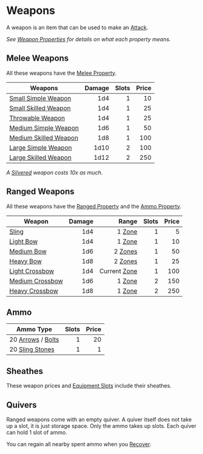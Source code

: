 # Weapons

A weapon is an item that can be used to make an [Attack](../../Game%20Procedures/Combat/Attack.md).

*See [Weapon Properties](../Weapon%20Properties/{Weapon%20Properties}.md) for details on what each property means.*

## Melee Weapons

All these weapons have the [Melee Property](../Weapon%20Properties/Melee%20Property.md).

| Weapons                                                               | Damage | Slots | Price |
| --------------------------------------------------------------------- | -----: | ----: | ----: |
| [Small Simple Weapon](Melee%20Weapons/Small%20Simple%20Weapon.md)     |    1d4 |     1 |    10 |
| [Small Skilled Weapon](Melee%20Weapons/Small%20Skilled%20Weapon.md)   |    1d4 |     1 |    25 |
| [Throwable Weapon](Melee%20Weapons/Throwable%20Weapon.md)             |    1d4 |     1 |    25 |
| [Medium Simple Weapon](Melee%20Weapons/Medium%20Simple%20Weapon.md)   |    1d6 |     1 |    50 |
| [Medium Skilled Weapon](Melee%20Weapons/Medium%20Skilled%20Weapon.md) |    1d8 |     1 |   100 |
| [Large Simple Weapon](Melee%20Weapons/Large%20Simple%20Weapon.md)     |   1d10 |     2 |   100 |
| [Large Skilled Weapon](Melee%20Weapons/Large%20Skilled%20Weapon.md)   |   1d12 |     2 |   250 |

*A [Silvered](../Material%20Properties/Silvered%20Property.md) weapon costs 10x as much*.

## Ranged Weapons

All these weapons have the [Ranged Property](../Weapon%20Properties/Ranged%20Property.md) and the [Ammo Property](../Weapon%20Properties/Ammo%20Property.md).

| Weapon                                                   | Damage |                                                             Range | Slots | Price |
| -------------------------------------------------------- | -----: | ----------------------------------------------------------------: | ----: | ----: |
| [Sling](Ranged%20Weapons/Sling.md)                       |    1d4 |       1 [Zone](../../Game%20Procedures/Core%20Procedures/Zone.md) |     1 |     5 |
| [Light Bow](Ranged%20Weapons/Light%20Bow.md)             |    1d4 |       1 [Zone](../../Game%20Procedures/Core%20Procedures/Zone.md) |     1 |    10 |
| [Medium Bow](Ranged%20Weapons/Medium%20Bow.md)           |    1d6 |      2 [Zones](../../Game%20Procedures/Core%20Procedures/Zone.md) |     1 |    50 |
| [Heavy Bow](Ranged%20Weapons/Heavy%20Bow.md)             |    1d8 |      2 [Zones](../../Game%20Procedures/Core%20Procedures/Zone.md) |     1 |    25 |
| [Light Crossbow](Ranged%20Weapons/Light%20Crossbow.md)   |    1d4 | Current [Zone](../../Game%20Procedures/Core%20Procedures/Zone.md) |     1 |   100 |
| [Medium Crossbow](Ranged%20Weapons/Medium%20Crossbow.md) |    1d6 |       1 [Zone](../../Game%20Procedures/Core%20Procedures/Zone.md) |     2 |   150 |
| [Heavy Crossbow](Ranged%20Weapons/Heavy%20Crossbow.md)   |    1d8 |       1 [Zone](../../Game%20Procedures/Core%20Procedures/Zone.md) |     2 |   250 |

## Ammo

| Ammo Type                                          | Slots | Price |
| -------------------------------------------------- | ----: | ----: |
| 20 [Arrows](Ammo/Arrow.md) / [Bolts](Ammo/Bolt.md) |     1 |    20 |
| 20 [Sling Stones](Ammo/Sling%20Stone.md)           |     1 |     1 |

## Sheathes

These weapon prices and [Equipment Slots](../../Player%20Characters/Inventory/Equipment%20Slot.md) include their sheathes.

## Quivers

Ranged weapons come with an empty quiver. A quiver itself does not take up a slot, it is just storage space. Only the ammo takes up slots. Each quiver can hold 1 slot of ammo.

You can regain all nearby spent ammo when you [Recover](../../Game%20Procedures/Exploration/Delving.md#Recover).
